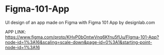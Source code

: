 # Figma-101-App
UI design of an app made on Figma with Figma 101 App by designlab.com

APP LINK: https://www.figma.com/proto/KHvP0bOntwVnq6Kfnu5fUu/FIgma-101-App?node-id=1%3A16&scaling=scale-down&page-id=0%3A1&starting-point-node-id=1%3A16

